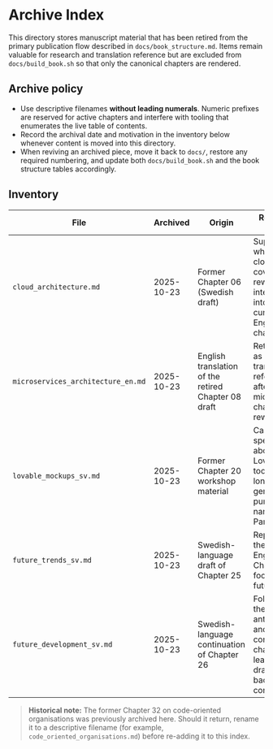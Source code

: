 # Archive Index

This directory stores manuscript material that has been retired from the primary publication flow described in `docs/book_structure.md`. Items remain valuable for research and translation reference but are excluded from `docs/build_book.sh` so that only the canonical chapters are rendered.

## Archive policy

- Use descriptive filenames **without leading numerals**. Numeric prefixes are reserved for active chapters and interfere with tooling that enumerates the live table of contents.
- Record the archival date and motivation in the inventory below whenever content is moved into this directory.
- When reviving an archived piece, move it back to `docs/`, restore any required numbering, and update both `docs/build_book.sh` and the book structure tables accordingly.

## Inventory

| File | Archived | Origin | Reason for archival |
| --- | --- | --- | --- |
| `cloud_architecture.md` | 2025-10-23 | Former Chapter 06 (Swedish draft) | Superseded when the cloud coverage was rewritten and integrated into the current English chapters. |
| `microservices_architecture_en.md` | 2025-10-23 | English translation of the retired Chapter 08 draft | Retained only as a translation reference after the live microservices chapter was rewritten. |
| `lovable_mockups_sv.md` | 2025-10-23 | Former Chapter 20 workshop material | Case-study specifics about the Lovable tooling no longer fit the general-purpose narrative of Part D. |
| `future_trends_sv.md` | 2025-10-23 | Swedish-language draft of Chapter 25 | Replaced by the current English Chapter 25 focused on future trends. |
| `future_development_sv.md` | 2025-10-23 | Swedish-language continuation of Chapter 26 | Folded into the updated anti-patterns and conclusion chapters, leaving this draft as background context. |


> **Historical note:** The former Chapter 32 on code-oriented organisations was previously archived here. Should it return, rename it to a descriptive filename (for example, `code_oriented_organisations.md`) before re-adding it to this index.
